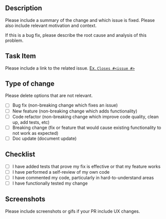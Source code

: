## Description

Please include a summary of the change and which issue is fixed. Please also include relevant motivation and context.

If this is a bug fix, please describe the root cause and analysis of this problem.

## Task Item

Please include a link to the related issue. [Ex. `Closes #<issue #>`](https://help.github.com/en/articles/closing-issues-using-keywords)

## Type of change

Please delete options that are not relevant.

- [ ] Bug fix (non-breaking change which fixes an issue)
- [ ] New feature (non-breaking change which adds functionality)
- [ ] Code refactor (non-breaking change which improve code quality, clean up, add tests, etc)
- [ ] Breaking change (fix or feature that would cause existing functionality to not work as expected)
- [ ] Doc update (document update)

## Checklist

- [ ] I have added tests that prove my fix is effective or that my feature works
- [ ] I have performed a self-review of my own code
- [ ] I have commented my code, particularly in hard-to-understand areas
- [ ] I have functionally tested my change

## Screenshots

Please include screenshots or gifs if your PR include UX changes.
